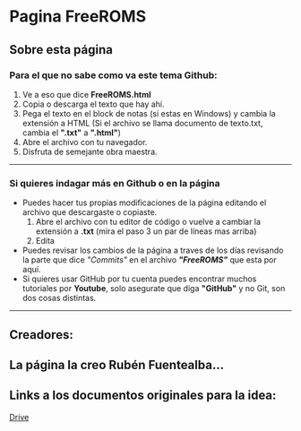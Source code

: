 # Pagina **FreeROMS**


## Sobre esta página


### Para el que no sabe como va este tema Github:
1. Ve a eso que dice **FreeROMS.html**
2. Copia o descarga el texto que hay ahí.
3. Pega el texto en el block de notas (si estas en Windows) y cambia la extensión a HTML (Si el archivo se llama documento de texto.txt, cambia el **".txt"** a **".html"**)
4. Abre el archivo con tu navegador.
5. Disfruta de semejante obra maestra.

---

### Si quieres indagar más en Github o en la página
- Puedes hacer tus propias modificaciones de la página editando el archivo que descargaste o copiaste.
  1. Abre el archivo con tu editor de código o vuelve a cambiar la extensión a **.txt** (mira el paso 3 un par de líneas mas arriba)
  2. Edita
- Puedes revisar los cambios de la página a traves de los días revisando la parte que dice *"Commits"* en el archivo ***"FreeROMS"*** que esta por aquí.
- Si quieres usar GitHub por tu cuenta puedes encontrar muchos tutoriales por **Youtube**, solo asegurate que diga **"GitHub"** y no Git, son dos cosas distintas.

---

## Creadores:
La página la creo Rubén Fuentealba...
---

## Links a los documentos originales para la idea:
[Drive](https://drive.google.com/drive/folders/1sP9n6ZL86IZK6icBOhyREBGSgE8r9gK1?usp=sharing)
